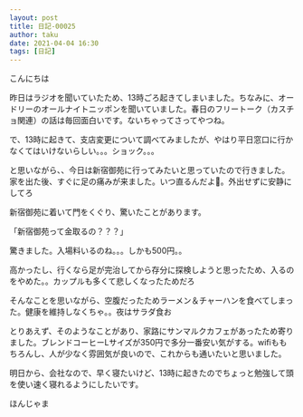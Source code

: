 ```yaml
---
layout: post
title: 日記-00025
author: taku
date: 2021-04-04 16:30
tags: [日記]
---
```


こんにちは

昨日はラジオを聞いていたため、13時ごろ起きてしまいました。ちなみに、オードリーのオールナイトニッポンを聞いていました。春日のフリートーク（カスチョ関連）の話は毎回面白いです。ないちゃってさってやつね。

で、13時に起きて、支店変更について調べてみましたが、やはり平日窓口に行かなくてはいけないらしい。。。ショック。。。

と思いながら、、今日は新宿御苑に行ってみたいと思っていたので行きました。家を出た後、すぐに足の痛みが来ました。いつ直るんだよ👋。外出せずに安静にしてろ

新宿御苑に着いて門をくぐり、驚いたことがあります。

「新宿御苑って金取るの？？？」

驚きました。入場料いるのね。。。しかも500円。。

高かったし、行くなら足が完治してから存分に探検しようと思ったため、入るのをやめた。。カップルも多くて悲しくなったためだろ

そんなことを思いながら、空腹だったためラーメン＆チャーハンを食べてしまった。健康を維持しなくちゃ。。夜はサラダ食お

とりあえず、そのようなことがあり、家路にサンマルクカフェがあったため寄りました。ブレンドコーヒーLサイズが350円で多分一番安い気がする。wifiももちろんし、人が少なく雰囲気が良いので、これからも通いたいと思いました。

明日から、会社なので、早く寝たいけど、13時に起きたのでちょっと勉強して頭を使い速く寝れるようにしたいです。

ほんじゃま